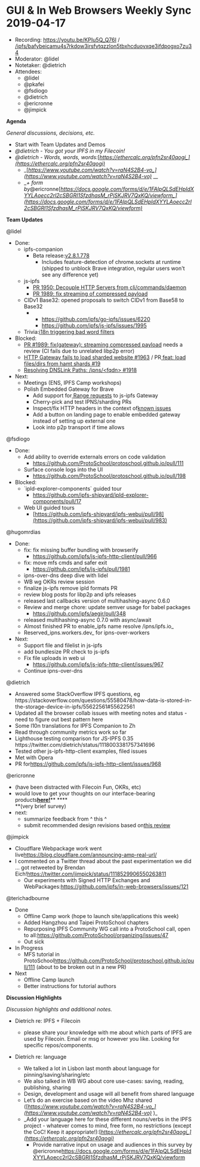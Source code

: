 # GUI & In Web Browsers Weekly Sync 2019-04-17

-   Recording: <https://youtu.be/KPIu5Q_Q76I> / [/ipfs/bafybeicamu4s7rkdow3irsfvtqzzlon5tbxhcduovxqe3ifdpogxo7zu34](https://ipfs.io/ipfs/bafybeicamu4s7rkdow3irsfvtqzzlon5tbxhcduovxqe3ifdpogxo7zu34/)
-   Moderator: @lidel
-   Notetaker: @dietrich
-   Attendees:
    -   @lidel
    -   @pkafei
    -   @fsdiogo
    -   @dietrich
    -   @ericronne
    -   @jimpick

**Agenda**

_General discussions, decisions, etc._

-   Start with Team Updates and Demos
-   _@dietrich - You got your IPFS in my Filecoin!_
-   _@dietrich - Words, words, words:_[_https://ethercalc.org/pfn2sr40qogi_](https://ethercalc.org/pfn2sr40qogi)_
    -   _[_https://www.youtube.com/watch?v=raN4S2B4-vo_](https://www.youtube.com/watch?v=raN4S2B4-vo)_ __
    -   __+ form by_@ericronne[_https://docs.google.com/forms/d/e/1FAIpQLSdEHpIdXYYLAoecc2rl2cSBGRI1SfzdhasM_rPjSKJRV7QxKQ/viewform_](https://docs.google.com/forms/d/e/1FAIpQLSdEHpIdXYYLAoecc2rl2cSBGRI1SfzdhasM_rPjSKJRV7QxKQ/viewform)_ 

**Team Updates**


@lidel
-   Done:
    -   ipfs-companion
        -   Beta release:[v2.8.1.778](https://github.com/ipfs-shipyard/ipfs-companion/releases/tag/v2.8.1.778) 
            -   Includes feature-detection of chrome.sockets at runtime  
                (shipped to unblock Brave integration, regular users won't see any difference yet)
    -   js-ipfs
        -   [PR 1950: Decouple HTTP Servers from cli/commands/daemon](https://github.com/ipfs/js-ipfs/pull/1950) 
        -   [PR 1989: fix streaming of compressed payload](https://github.com/ipfs/js-ipfs/pull/1989) 
    -   CIDv1 Base32: opened proposals to switch CIDv1 from Base58 to Base32
        -   -   <https://github.com/ipfs/go-ipfs/issues/6220>
            -   <https://github.com/ipfs/js-ipfs/issues/1995>
    -   Trivia:[i18n triggering bad word filters](https://github.com/ipfs-shipyard/ipfs-companion/issues/369#issuecomment-484040067)
-   Blocked:
    -   [PR #1989: fix(gateway): streaming compressed payload](https://github.com/ipfs/js-ipfs/pull/1989) needs a review (CI fails due to unrelated libp2p error)
    -   [HTTP Gateway fails to load sharded website #1963](https://github.com/ipfs/js-ipfs/issues/1963) / PR[ feat: load files/dirs from hamt shards #19](https://github.com/ipfs/js-ipfs-http-response/pull/19)
    -   [Resolving DNSLink Paths: /ipns/&lt;fqdn> #1918](https://github.com/ipfs/js-ipfs/issues/1918)
-   Next:
    -   Meetings (ENS, IPFS Camp workshops)
    -   Polish Embedded Gateway for Brave
        -   Add support for[ Range requests](https://developer.mozilla.org/en-US/docs/Web/HTTP/Range_requests) to js-ipfs Gateway
        -   Cherry-pick and test IPNS/sharding PRs
        -   Inspect/fix HTTP headers in the context of[known issues](https://github.com/ipfs/in-web-browsers/issues/132)
        -   Add a button on landing page to enable embedded gateway instead of setting up external one
        -   Look into p2p transport if time allows

@fsdiogo
-   Done:
    -   Add ability to override externals errors on code validation
        -   <https://github.com/ProtoSchool/protoschool.github.io/pull/111>
    -   Surface console logs into the UI
        -   <https://github.com/ProtoSchool/protoschool.github.io/pull/198>
-   Blocked:
    -   \`ipld-explorer-components\` guided tour
        -   <https://github.com/ipfs-shipyard/ipld-explorer-components/pull/17>
    -   Web UI guided tours
        -   [https://github.com/ipfs-shipyard/ipfs-webui/pull/98](https://github.com/ipfs-shipyard/ipfs-webui/pull/983)

@hugomrdias
-   Done:
    -   fix: fix missing buffer bundling with browserify
        -   <https://github.com/ipfs/js-ipfs-http-client/pull/966>
    -   fix: move mfs cmds and safer exit
        -   <https://github.com/ipfs/js-ipfs/pull/1981>
    -   ipns-over-dns deep dive with lidel
    -   WB wg OKRs review session
    -   finalize js-ipfs remove ipld formats PR
    -   review blog posts for libp2p and ipfs releases
    -   released last callbacks version of multihashing-async 0.6.0
    -   Review and merge chore: update semver usage for babel packages
        -   <https://github.com/ipfs/aegir/pull/348>
    -   released multihashing-async 0.7.0 with async/await
    -   Almost finished PR to enable_ipfs name resolve /ipns/ipfs.io_
    -   Reserved_ipns.workers.dev_ for ipns-over-workers
-   Next:
    -   Support file and filelist in js-ipfs
    -   add bundlesize PR check to js-ipfs
    -   Fix file uploads in web ui
        -   <https://github.com/ipfs/js-ipfs-http-client/issues/967>
    -   Continue ipns-over-dns

@dietrich

* Answered some StackOverflow IPFS questions, eg https&#x3A;//stackoverflow.com/questions/55580478/how-data-is-stored-in-the-storage-device-in-ipfs/55622561#55622561
* Updated all the browser collab issues with meeting notes and status - need to figure out best pattern here
* Some l10n translations for IPFS Companion to Zh
* Read through community metrics work so far
* Lighthouse testing comparison for JS-IPFS 0.35 https&#x3A;//twitter.com/dietrich/status/1118003381757341696
* Tested other js-ipfs-http-client examples, filed issues
* Met with Opera
* PR for<https://github.com/ipfs/js-ipfs-http-client/issues/968>

@ericronne

-   (have been distracted with Filecoin Fun, OKRs, etc)
-   would love to get your thoughts on our interface-bearing products[**here!**](https://docs.google.com/forms/d/e/1FAIpQLSdEHpIdXYYLAoecc2rl2cSBGRI1SfzdhasM_rPjSKJRV7QxKQ/viewform)** ****  
    **(very brief survey)
-   next:
    -   summarize feedback from ^ this ^
    -   submit recommended design revisions based on[this review](https://docs.google.com/document/d/1jQn14u8CJm8fOjLPbo2lug4RG3Eb8ulHX1LVlu9jMck/edit#heading=h.nvl6wd19122n) 

@jimpick

-   Cloudflare Webpackage work went live<https://blog.cloudflare.com/announcing-amp-real-url/>
-   I commented on a Twitter thread about the past experimentation we did … got retweeted by Brendan Eich!<https://twitter.com/jimpick/status/1118529906550263811>
    -   Our experiments with Signed HTTP Exchanges and WebPackages:<https://github.com/ipfs/in-web-browsers/issues/121> 

@terichadbourne

-   Done
    -   Offline Camp work (hope to launch site/applications this week)
    -   Added Hangzhou and Taipei ProtoSchool chapters
    -   Repurposing IPFS Community WG call into a ProtoSchool call, open to all:<https://github.com/ProtoSchool/organizing/issues/47>
    -   Out sick
-   In Progress
    -   MFS tutorial in ProtoSchool<https://github.com/ProtoSchool/protoschool.github.io/pull/111> (about to be broken out in a new PR)
-   Next
    -   Offline Camp launch
    -   Better instructions for tutorial authors

**Discussion Highlights**

_Discussion highlights and additional notes._


-   Dietrich re: IPFS + Filecoin
    -   please share your knowledge with me about which parts of IPFS are used by Filecoin. Email or msg or however you like. Looking for specific repos/components.

-   Dietrich re: language
    -   We talked a lot in Lisbon last month about language for pinning/saving/sharing/etc
    -   We also talked in WB WG about core use-cases: saving, reading, publishing, sharing
    -   Design, development and usage will all benefit from shared language
    -   Let’s do an exercise based on the video Mhz shared ([_https://www.youtube.com/watch?v=raN4S2B4-vo_](https://www.youtube.com/watch?v=raN4S2B4-vo)_ )_
    -   _Add your language here for these different nouns/verbs in the IPFS project - whatever comes to mind, free form, no restrictions (except the CoC! Keep it appropriate!):[_https://ethercalc.org/pfn2sr40qogi_](https://ethercalc.org/pfn2sr40qogi)_
		-   Provide narrative input on usage and audiences in this survey by @ericronne<https://docs.google.com/forms/d/e/1FAIpQLSdEHpIdXYYLAoecc2rl2cSBGRI1SfzdhasM_rPjSKJRV7QxKQ/viewform> 

